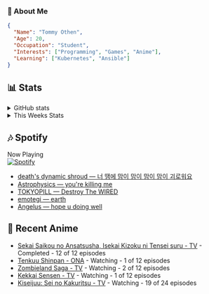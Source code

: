 ### 👋 About Me
```json
{
  "Name": "Tommy Othen",
  "Age": 20,
  "Occupation": "Student",
  "Interests": ["Programming", "Games", "Anime"],
  "Learning": ["Kubernetes", "Ansible"]
}
```

## 📊 Stats
<details>
  <summary>GitHub stats</summary>
  <a href="https://github.com/anuraghazra/github-readme-stats">
    <img src="https://github-readme-stats.vercel.app/api?username=DaSushiAsian&show_icons=true&count_private=true&hide=prs,issues">
  </a>
</details>

<details>
  <summary>This Weeks Stats</summary>
  <a href="https://github.com/anuraghazra/github-readme-stats">
    <img src="https://github-readme-stats.vercel.app/api/wakatime?username=DaSushiAsian&cache_seconds=1800&custom_title=Top Languages">
  </a>
</details>

## 🎶 Spotify
Now Playing\
[![Spotify](https://novatorem-dasushiasian.vercel.app/api/spotify)](https://open.spotify.com/user/g90805640970)
<!-- LASTFM:START -->
* [death&#39;s dynamic shroud — 너 땜에 맘이 맘이 맘이 맘이 괴로워요](https://www.last.fm/music/death%27s+dynamic+shroud/_/%EB%84%88+%EB%95%9C%EC%97%90+%EB%A7%98%EC%9D%B4+%EB%A7%98%EC%9D%B4+%EB%A7%98%EC%9D%B4+%EB%A7%98%EC%9D%B4+%EA%B4%B4%EB%A1%9C%EC%9B%8C%EC%9A%94)
* [Astrophysics — you&#39;re killing me](https://www.last.fm/music/Astrophysics/_/you%27re+killing+me)
* [TOKYOPILL — Destroy The WIRED](https://www.last.fm/music/TOKYOPILL/_/Destroy+The+WIRED)
* [emotegi — earth](https://www.last.fm/music/emotegi/_/earth)
* [Angelus — hope u doing well](https://www.last.fm/music/Angelus/_/hope+u+doing+well)<!-- LASTFM:END -->

## 🗻 Recent Anime
<!-- ANIME-LIST:START -->
* [Sekai Saikou no Ansatsusha, Isekai Kizoku ni Tensei suru - TV](https://myanimelist.net/anime/47790/Sekai_Saikou_no_Ansatsusha_Isekai_Kizoku_ni_Tensei_suru) - Completed - 12 of 12 episodes
* [Tenkuu Shinpan - ONA](https://myanimelist.net/anime/43690/Tenkuu_Shinpan) - Watching - 1 of 12 episodes
* [Zombieland Saga - TV](https://myanimelist.net/anime/37976/Zombieland_Saga) - Watching - 2 of 12 episodes
* [Kekkai Sensen - TV](https://myanimelist.net/anime/24439/Kekkai_Sensen) - Watching - 1 of 12 episodes
* [Kiseijuu: Sei no Kakuritsu - TV](https://myanimelist.net/anime/22535/Kiseijuu__Sei_no_Kakuritsu) - Watching - 19 of 24 episodes<!-- ANIME-LIST:END -->
